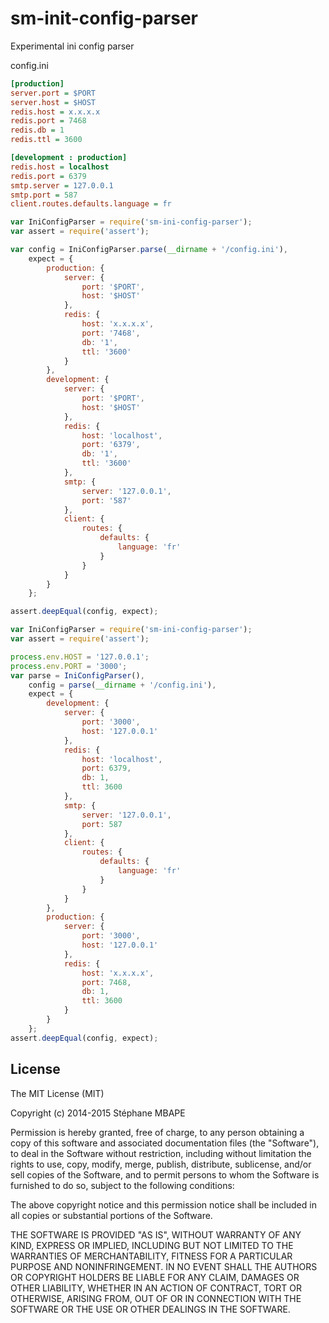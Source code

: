 sm-init-config-parser
=======

Experimental ini config parser

config.ini
```ini
[production]
server.port = $PORT
server.host = $HOST
redis.host = x.x.x.x
redis.port = 7468
redis.db = 1
redis.ttl = 3600

[development : production]
redis.host = localhost
redis.port = 6379
smtp.server = 127.0.0.1
smtp.port = 587
client.routes.defaults.language = fr
```

```javascript
var IniConfigParser = require('sm-ini-config-parser');
var assert = require('assert');

var config = IniConfigParser.parse(__dirname + '/config.ini'),
    expect = {
        production: {
            server: {
                port: '$PORT',
                host: '$HOST'
            },
            redis: {
                host: 'x.x.x.x',
                port: '7468',
                db: '1',
                ttl: '3600'
            }
        },
        development: {
            server: {
                port: '$PORT',
                host: '$HOST'
            },
            redis: {
                host: 'localhost',
                port: '6379',
                db: '1',
                ttl: '3600'
            },
            smtp: {
                server: '127.0.0.1',
                port: '587'
            },
            client: {
                routes: {
                    defaults: {
                        language: 'fr'
                    }
                }
            }
        }
    };

assert.deepEqual(config, expect);
```

```javascript
var IniConfigParser = require('sm-ini-config-parser');
var assert = require('assert');

process.env.HOST = '127.0.0.1';
process.env.PORT = '3000';
var parse = IniConfigParser(),
    config = parse(__dirname + '/config.ini'),
    expect = {
        development: {
            server: {
                port: '3000',
                host: '127.0.0.1'
            },
            redis: {
                host: 'localhost',
                port: 6379,
                db: 1,
                ttl: 3600
            },
            smtp: {
                server: '127.0.0.1',
                port: 587
            },
            client: {
                routes: {
                    defaults: {
                        language: 'fr'
                    }
                }
            }
        },
        production: {
            server: {
                port: '3000',
                host: '127.0.0.1'
            },
            redis: {
                host: 'x.x.x.x',
                port: 7468,
                db: 1,
                ttl: 3600
            }
        }
    };
assert.deepEqual(config, expect);

```

License
-------
The MIT License (MIT)

Copyright (c) 2014-2015 Stéphane MBAPE

Permission is hereby granted, free of charge, to any person obtaining a copy
of this software and associated documentation files (the "Software"), to deal
in the Software without restriction, including without limitation the rights
to use, copy, modify, merge, publish, distribute, sublicense, and/or sell
copies of the Software, and to permit persons to whom the Software is
furnished to do so, subject to the following conditions:

The above copyright notice and this permission notice shall be included in all
copies or substantial portions of the Software.

THE SOFTWARE IS PROVIDED "AS IS", WITHOUT WARRANTY OF ANY KIND, EXPRESS OR
IMPLIED, INCLUDING BUT NOT LIMITED TO THE WARRANTIES OF MERCHANTABILITY,
FITNESS FOR A PARTICULAR PURPOSE AND NONINFRINGEMENT. IN NO EVENT SHALL THE
AUTHORS OR COPYRIGHT HOLDERS BE LIABLE FOR ANY CLAIM, DAMAGES OR OTHER
LIABILITY, WHETHER IN AN ACTION OF CONTRACT, TORT OR OTHERWISE, ARISING FROM,
OUT OF OR IN CONNECTION WITH THE SOFTWARE OR THE USE OR OTHER DEALINGS IN THE
SOFTWARE.
